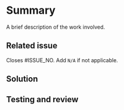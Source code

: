 <!--
  **PR title**

  **Feature PR's**
  - SRP-ISSUE_NO: Brief description
-->

# Summary

A brief description of the work involved.

## Related issue

Closes #ISSUE_NO. Add `N/A` if not applicable.

<!--
  Every pull request should have a related issue.
  If one doesn't exist, create one here:
  https://github.com/Bixal/drupal-govcon-2025-demo/issues
-->

## Solution

<!--
A summary of the solution this PR offers.

It can be helpful if we understand:
1. What the solution is,
2. Why this approach was chosen,
3. How you implemented the change, and
4. Possible limitations of this approach and alternate solution paths.
-->

## Testing and review

<!--
How to test this work.

1. Describe the tests that you ran to verify your changes
2. Provide instructions to reproduce
3. Clarify the type of feedback you are looking for
-->

<!--
## Dependencies

Dependency updates (if any, uncomment this section).

| Dependency                   | Old      | New     |
| :--------------------------- | :------- | :------ |
| [Updated dependency example] | [1.0.0]  | [1.0.1] |
| [New dependency example]     | --       | [3.0.1] |
| [Removed dependency example] | [2.10.2] | --      |
-->

